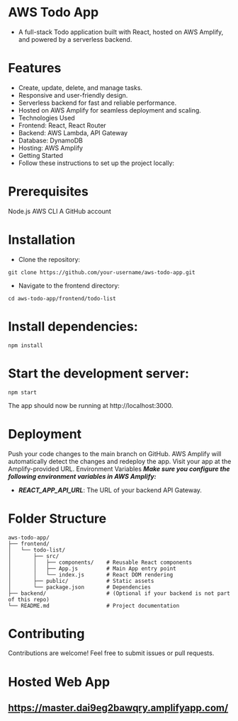 # AWS Todo App
- A full-stack Todo application built with React, hosted on AWS Amplify, and powered by a serverless backend.

# Features
- Create, update, delete, and manage tasks.
- Responsive and user-friendly design.
- Serverless backend for fast and reliable performance.
- Hosted on AWS Amplify for seamless deployment and scaling.
- Technologies Used
- Frontend: React, React Router
- Backend: AWS Lambda, API Gateway
- Database: DynamoDB
- Hosting: AWS Amplify
- Getting Started
- Follow these instructions to set up the project locally:

# Prerequisites
Node.js
AWS CLI
A GitHub account
# Installation
- Clone the repository:
```
git clone https://github.com/your-username/aws-todo-app.git
```
- Navigate to the frontend directory:
```
cd aws-todo-app/frontend/todo-list
```
# Install dependencies:
```
npm install
```
# Start the development server:
```
npm start
```
The app should now be running at http://localhost:3000.

# Deployment
Push your code changes to the main branch on GitHub.
AWS Amplify will automatically detect the changes and redeploy the app.
Visit your app at the Amplify-provided URL.
Environment Variables
***Make sure you configure the following environment variables in AWS Amplify:***

- ***REACT_APP_API_URL***: The URL of your backend API Gateway.
# Folder Structure
```
aws-todo-app/
├── frontend/
│   └── todo-list/
│       ├── src/
│       │   ├── components/    # Reusable React components
│       │   ├── App.js         # Main App entry point
│       │   └── index.js       # React DOM rendering
│       ├── public/            # Static assets
│       └── package.json       # Dependencies
├── backend/                   # (Optional if your backend is not part of this repo)
└── README.md                  # Project documentation
```
# Contributing
Contributions are welcome! Feel free to submit issues or pull requests.
# Hosted Web App
## https://master.dai9eg2bawqry.amplifyapp.com/
